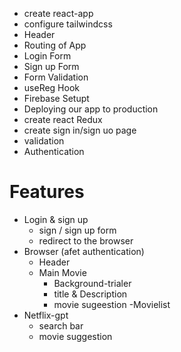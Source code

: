 - create react-app
- configure tailwindcss
- Header
- Routing of App
- Login Form
- Sign up Form
- Form Validation
- useReg Hook
- Firebase Setupt
- Deploying our app to production
- create react Redux
- create sign in/sign uo page
- validation
- Authentication 

# Features
 - Login & sign up
    -  sign / sign up form
    - redirect to the browser
 - Browser (afet authentication)
    - Header
    - Main Movie
        - Background-trialer
        - title & Description
        - movie sugeestion
           -Movielist
- Netflix-gpt
   - search bar
   - movie suggestion

